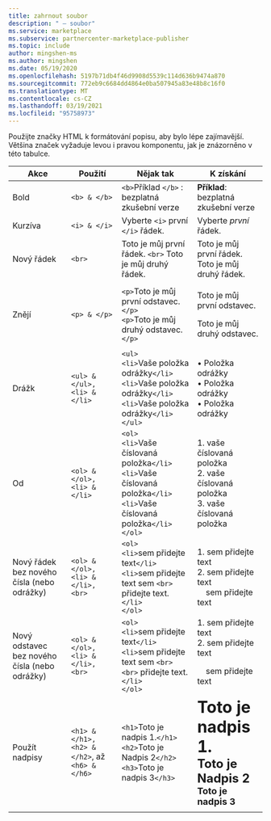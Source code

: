 ```yaml
---
title: zahrnout soubor
description: " – soubor"
ms.service: marketplace
ms.subservice: partnercenter-marketplace-publisher
ms.topic: include
author: mingshen-ms
ms.author: mingshen
ms.date: 05/19/2020
ms.openlocfilehash: 5197b71db4f46d9908d5539c114d636b9474a870
ms.sourcegitcommit: 772eb9c6684dd4864e0ba507945a83e48b8c16f0
ms.translationtype: MT
ms.contentlocale: cs-CZ
ms.lasthandoff: 03/19/2021
ms.locfileid: "95758973"
---
```

Použijte značky HTML k formátování popisu, aby bylo lépe zajímavější. Většina značek vyžaduje levou i pravou komponentu, jak je znázorněno v této tabulce.

|   Akce  |  Použití  |  Nějak tak  |  K získání   |
| --- | --- | --- | --- |
|   Bold  |  `<b> & </b>`  |  `<b>`Příklad `</b>` : bezplatná zkušební verze  |  **Příklad**: bezplatná zkušební verze   |
|   Kurzíva  |  `<i> & </i>`  |  Vyberte `<i>` první `</i>` řádek.  |  Vyberte *první* řádek.   |
|   Nový řádek  |  `<br>`  |  Toto je můj první řádek. `<br>` Toto je můj druhý řádek.  |  Toto je můj první řádek.<br>Toto je můj druhý řádek.  |
|  Znějí  |  `<p> & </p>`  |  `<p>`Toto je můj první odstavec.`</p>`<br>`<p>`Toto je můj druhý odstavec.`</p>`   |   <p>Toto je můj první odstavec.</p><p>Toto je můj druhý odstavec.</p>   |
|   Drážk  |  `<ul> & </ul>, <li> & </li>`  |  `<ul>`<br>`<li>`Vaše položka odrážky`</li>`<br>`<li>`Vaše položka odrážky`</li>`<br>`<li>`Vaše položka odrážky`</li>`<br>`</ul>`  |  • Položka odrážky<br>• Položka odrážky<br>• Položka odrážky   |
|   Od  |  `<ol> & </ol>, <li> & </li>`  |  `<ol>`<br>`<li>`Vaše číslovaná položka`</li>`<br>`<li>`Vaše číslovaná položka`</li>`<br>`<li>`Vaše číslovaná položka`</li>`<br>`</ol>`   |   1. vaše číslovaná položka<br>2. vaše číslovaná položka<br>3. vaše číslovaná položka   |
|   Nový řádek bez nového čísla (nebo odrážky)  |  `<ol> & </ol>, <li> & </li>, <br>`  |  `<ol>`<br>`<li>`sem přidejte text`</li>`<br>`<li>`sem přidejte text sem `<br>` přidejte text.`</li>`<br>`</ol>`  |  1. sem přidejte text<br>2. sem přidejte text<br>&nbsp;&nbsp;&nbsp;&nbsp;sem přidejte text   |
|   Nový odstavec bez nového čísla (nebo odrážky)  |  `<ol> & </ol>, <li> & </li>, <br>`  |  `<ol>`<br>`<li>`sem přidejte text`</li>`<br>`<li>`sem přidejte text sem `<br><br>` přidejte text.`</li>`<br>`</ol>`  |  1. sem přidejte text<br>2. sem přidejte text<p>&nbsp;&nbsp;&nbsp;&nbsp;sem přidejte text   |
|   Použít nadpisy  |  `<h1> & </h1>, <h2> & </h2>`, až `<h6> & </h6>`  |  `<h1>`Toto je nadpis 1.`</h1>`<br>`<h2>`Toto je Nadpis 2`</h2>`<br>`<h3>`Toto je nadpis 3`</h3>`  |  **<font size="+3">Toto je nadpis 1.</font>**<br>**<font size="+2">Toto je Nadpis 2</font>**<br>**<font size="+1">Toto je nadpis 3</font>**  |
| | | |
